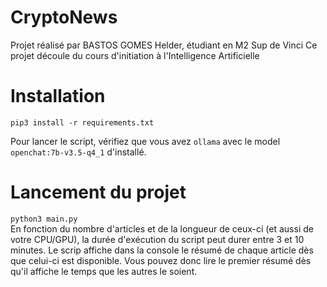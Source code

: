 # CryptoNews

Projet réalisé par BASTOS GOMES Helder, étudiant en M2 Sup de Vinci
Ce projet découle du cours d'initiation à l'Intelligence Artificielle

# Installation
<code>pip3 install -r requirements.txt</code> </br>

Pour lancer le script, vérifiez que vous avez <code>ollama</code> avec le model <code>openchat:7b-v3.5-q4_1</code> d'installé.


# Lancement du projet
<code>python3 main.py</code> </br>
En fonction du nombre d'articles et de la longueur de ceux-ci (et aussi de votre CPU/GPU), la durée d'exécution du script peut durer entre 3 et 10 minutes.
Le scrip affiche dans la console le résumé de chaque article dès que celui-ci est disponible. Vous pouvez donc lire le premier résumé dès qu'il affiche le temps que les autres le soient.
